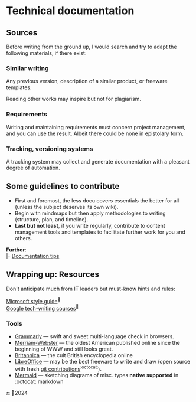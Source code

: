 # Technical documentation

## Sources

Before writing from the ground up, I would search and try to adapt the following materials, if there exist:

### Similar writing

Any previous version, description of a similar product, or freeware templates. 

Reading other works may inspire but not for plagiarism.

### Requirements

Writing and maintaining requirements must concern project management, and you can use the result. Albeit there could be none in epistolary form.

### Tracking, versioning systems

A tracking system may collect and generate documentation with a pleasant degree of automation.

## Some guidelines to contribute

* First and foremost, the less docu covers essentials the better for all (unless the subject deserves its own wiki). 
* Begin with mindmaps but then apply methodologies to writing (structure, plan, and timeline).
* **Last but not least**, if you write regularly, contribute to content management tools and templates to facilitate further work for you and others.

**Further**:\
|- [Documentation tips](tips-tech_docu.md)

## Wrapping up: Resources

Don't anticipate much from IT leaders but must-know hints and rules: 

[Microsoft style guide](https://learn.microsoft.com/en-us/style-guide/welcome/)<sup>🔗</sup>\
[Google tech-writing courses](https://developers.google.com/tech-writing/overview)<sup>🔗</sup>

### Tools

+ [Grammarly](https://app.grammarly.com/apps) &mdash; swift and sweet multi-language check in browsers.
+ [Merriam-Webster](https://m-w.com) &mdash; the oldest American published online since the beginning of WWW and still looks great.
+ [Britannica](https://www.britannica.com/topic/ampersand) &mdash; the cult British encyclopedia online
+ [LibreOffice](https://www.libreoffice.org/) &mdash; may be the best freeware to write and draw (open source with fresh [git contributions](https://github.com/LibreOffice)<sup>:octocat:</sup>).
+ [Mermaid](https://mermaid.js.org/intro/) &mdash; sketching diagrams of misc. types **native supported** in :octocat: markdown

🔚 :crescent_moon:2024
